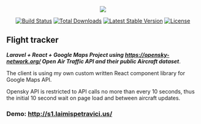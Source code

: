 <p align="center"><img src="https://laravel.com/assets/img/components/logo-laravel.svg"></p>

<p align="center">
<a href="https://travis-ci.org/laravel/framework"><img src="https://travis-ci.org/laravel/framework.svg" alt="Build Status"></a>
<a href="https://packagist.org/packages/laravel/framework"><img src="https://poser.pugx.org/laravel/framework/d/total.svg" alt="Total Downloads"></a>
<a href="https://packagist.org/packages/laravel/framework"><img src="https://poser.pugx.org/laravel/framework/v/stable.svg" alt="Latest Stable Version"></a>
<a href="https://packagist.org/packages/laravel/framework"><img src="https://poser.pugx.org/laravel/framework/license.svg" alt="License"></a>
</p>


## Flight tracker 
***Laravel + React + Google Maps Project using https://opensky-network.org/ Open Air Traffic API and their public Aircraft dataset***.   

The client is using my own custom written React component library for Google Maps API.  

Opensky API is restricted to API calls no more than every 10 seconds, thus the initial 10 second wait on page load and between aircraft updates. 

### Demo: http://s1.laimispetravici.us/
